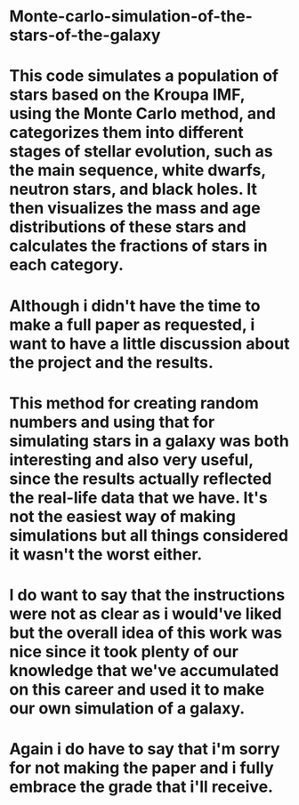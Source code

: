 # Monte-carlo-simulation-of-the-stars-of-the-galaxy
# This code simulates a population of stars based on the Kroupa IMF, using the Monte Carlo method, and categorizes them into different stages of stellar evolution, such as the main sequence, white dwarfs, neutron stars, and black holes. It then visualizes the mass and age distributions of these stars and calculates the fractions of stars in each category.
# Although i didn't have the time to make a full paper as requested, i want to have a little discussion about the project and the results.

# This method for creating random numbers and using that for simulating stars in a galaxy was both interesting and also very useful, since the results actually reflected the real-life data that we have. It's not the easiest way of making simulations but all things considered it wasn't the worst either.
# I do want to say that the instructions were not as clear as i would've liked but the overall idea of this work was nice since it took plenty of our knowledge that we've accumulated on this career and used it to make our own simulation of a galaxy.


# Again i do have to say that i'm sorry for not making the paper and i fully embrace the grade that i'll receive.

